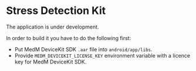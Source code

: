 # Stress Detection Kit

The application is under development.

In order to build it you have to do the following first:

* Put MedM DeviceKit SDK `.aar` file into `android/app/libs`.
* Provide `MEDM_DEVICEKIT_LICENSE_KEY` environment variable with a licence key for MedM DeviceKit SDK.
